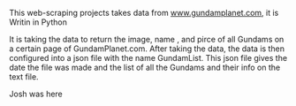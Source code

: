 This web-scraping projects takes data from www.gundamplanet.com, it is Writin in Python

It is taking the data to return the image, name , and pirce of all Gundams on a certain page of GundamPlanet.com.
After taking the data, the data is then configured into a json file with the name GundamList. This json file gives the date the file was made 
and the list of all the Gundams and their info on the text file.


Josh was here
